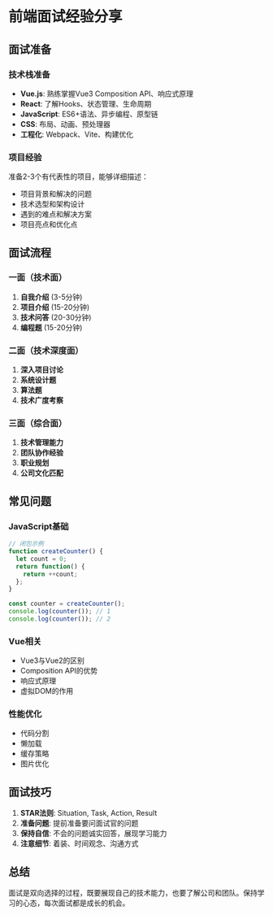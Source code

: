 # 前端面试经验分享

## 面试准备

### 技术栈准备
- **Vue.js**: 熟练掌握Vue3 Composition API、响应式原理
- **React**: 了解Hooks、状态管理、生命周期
- **JavaScript**: ES6+语法、异步编程、原型链
- **CSS**: 布局、动画、预处理器
- **工程化**: Webpack、Vite、构建优化

### 项目经验
准备2-3个有代表性的项目，能够详细描述：
- 项目背景和解决的问题
- 技术选型和架构设计
- 遇到的难点和解决方案
- 项目亮点和优化点

## 面试流程

### 一面（技术面）
1. **自我介绍** (3-5分钟)
2. **项目介绍** (15-20分钟)
3. **技术问答** (20-30分钟)
4. **编程题** (15-20分钟)

### 二面（技术深度面）
1. **深入项目讨论**
2. **系统设计题**
3. **算法题**
4. **技术广度考察**

### 三面（综合面）
1. **技术管理能力**
2. **团队协作经验**
3. **职业规划**
4. **公司文化匹配**

## 常见问题

### JavaScript基础
```javascript
// 闭包示例
function createCounter() {
  let count = 0;
  return function() {
    return ++count;
  };
}

const counter = createCounter();
console.log(counter()); // 1
console.log(counter()); // 2
```

### Vue相关
- Vue3与Vue2的区别
- Composition API的优势
- 响应式原理
- 虚拟DOM的作用

### 性能优化
- 代码分割
- 懒加载
- 缓存策略
- 图片优化

## 面试技巧

1. **STAR法则**: Situation, Task, Action, Result
2. **准备问题**: 提前准备要问面试官的问题
3. **保持自信**: 不会的问题诚实回答，展现学习能力
4. **注意细节**: 着装、时间观念、沟通方式

## 总结

面试是双向选择的过程，既要展现自己的技术能力，也要了解公司和团队。保持学习的心态，每次面试都是成长的机会。 